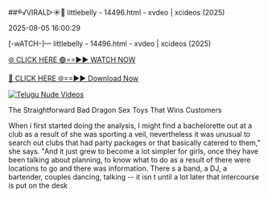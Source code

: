 ##®️√VIRAL▷☀️👄    littlebelly - 14496.html - xvdeo &#124; xcideos (2025)

2025-08-05 16:00:29



[-wATCH-]—    littlebelly - 14496.html - xvdeo &#124; xcideos (2025)

[🌐 CLICK HERE 🟢==►► WATCH NOW](https://www.youtucams.com/tracking/githubcom)

[🔴 CLICK HERE 🌐==►► Download Now](https://www.youtucams.com/tracking/githubcom)

[![Telugu Nude Videos](https://i.imgur.com/dJHk4Zq.gif)](https://www.youtucams.com/tracking/githubcom)



The Straightforward Bad Dragon Sex Toys That Wins Customers

When i first started doing the analysis, I might find a bachelorette out at a club as a result of she was sporting a veil, nevertheless it was unusual to search out clubs that had party packages or that basically catered to them," she says. "And it just grew to become a lot simpler for girls, once they have been talking about planning, to know what to do as a result of there were locations to go and there was information. There s a band, a DJ, a bartender, couples dancing, talking -- it isn t until a lot later that intercourse is put on the desk